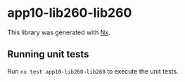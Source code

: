 # app10-lib260-lib260

This library was generated with [Nx](https://nx.dev).

## Running unit tests

Run `nx test app10-lib260-lib260` to execute the unit tests.
